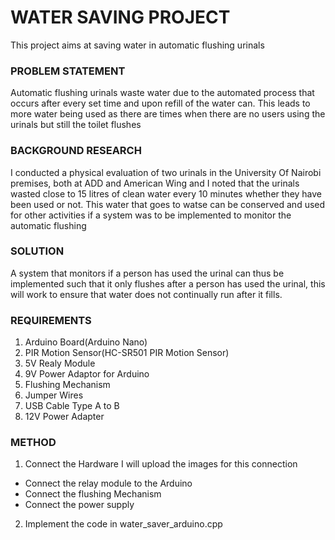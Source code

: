 #  WATER SAVING PROJECT
This project aims at saving water in automatic flushing urinals

### PROBLEM  STATEMENT
Automatic flushing urinals waste water due to the automated process that occurs after every set time and upon refill of the water can. 
This leads to more water being used as there are times when there are no users using the urinals but still the toilet flushes

### BACKGROUND RESEARCH
I conducted a physical evaluation of two urinals in the University Of Nairobi  premises, both at ADD and American Wing and I noted that the urinals wasted close to 15 litres of clean water every 10 minutes whether they have been used or not.
This water that goes to watse can be conserved and used for other  activities if a system was to be implemented to monitor the automatic flushing

### SOLUTION
A system that monitors if a person has used the urinal can thus be implemented such that it only flushes after a person has used the urinal, this will work to ensure that water does not continually run after it fills.

### REQUIREMENTS
1. Arduino Board(Arduino Nano)
2. PIR Motion Sensor(HC-SR501 PIR Motion Sensor)
3. 5V Realy Module
4. 9V Power Adaptor for Arduino
5. Flushing Mechanism
6. Jumper Wires
7. USB Cable Type A to B
8.  12V Power Adapter 

### METHOD
1. Connect the Hardware 
I will upload the images for this connection
* Connect the relay module to the Arduino
* Connect the flushing Mechanism
* Connect the power supply
2. Implement the code in water_saver_arduino.cpp

